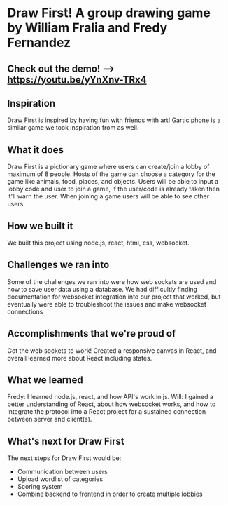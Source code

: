 # Draw First!  A group drawing game by William Fralia and Fredy Fernandez

## Check out the demo! --> https://youtu.be/yYnXnv-TRx4

## Inspiration
Draw First is inspired by having fun with friends with art!
Gartic phone is a similar game we took inspiration from as well.

## What it does
Draw First is a pictionary game where users can create/join a lobby of maximum of 8 people. Hosts of the game can choose a category for the game like animals, food, places, and objects. Users will be able to input a lobby code and user to join a game, if the user/code is already taken then it'll warn the user. When joining a game users will be able to see other users. 

## How we built it
We built this project using node.js, react, html, css, websocket.

## Challenges we ran into
Some of the challenges we ran into were how web sockets are used and how to save user data using a database. We had difficultly finding documentation for websocket integration into our project that worked, but eventually were able to troubleshoot the issues and make websocket connections

## Accomplishments that we're proud of
Got the web sockets to work!
Created a responsive canvas in React, and overall learned more about React including states.

## What we learned
Fredy: I learned node.js, react, and how API's work in js.
Will: I gained a better understanding of React,  about how websocket works, and how to integrate the protocol into a React project for a sustained connection between server and client(s).

## What's next for Draw First
The next steps for Draw First would be:
- Communication between users
- Upload wordlist of categories
- Scoring system
- Combine backend to frontend in order to create multiple lobbies 
